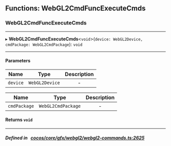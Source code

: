 ## Functions: WebGL2CmdFuncExecuteCmds

### WebGL2CmdFuncExecuteCmds


___
▸ **WebGL2CmdFuncExecuteCmds**<`void`\>(`device: WebGL2Device, cmdPackage: WebGL2CmdPackage`): `void`
___


#### Parameters

| Name | Type | Description |
| :------: | :------: | :------: |
| `device` | `WebGL2Device` | - |

| Name | Type | Description |
| :------: | :------: | :------: |
| `cmdPackage` | `WebGL2CmdPackage` | - |


#### Returns `void` 
___


##### Defined in &nbsp;   [cocos/core/gfx/webgl2/webgl2-commands.ts:2625](https://github.com/cocos-creator/engine/blob/c7bf6b8a9/cocos/core/gfx/webgl2/webgl2-commands.ts#L2625)&nbsp;
